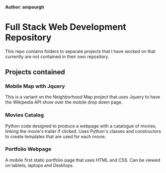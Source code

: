 #### Author: ampourgh

# Full Stack Web Development Repository
This repo contains folders to separate projects that I have worked on that currently are not contained in their own repository.

## Projects contained

### __Mobile Map with Jquery__
This is a variant on the Neighborhood Map project that uses Jquery to have the Wikipedia API show over the mobile drop down page.

### __Movies Catalog__
Python code designed to produce a webpage with a catalogue of movies, linking the movie's trailer if clicked. Uses Python's classes and constructors to create templates that are used for each movie.

### __Portfolio Webpage__
A mobile first static portfolio page that uses HTML and CSS. Can be viewed on tablets, laptops and Desktops.
